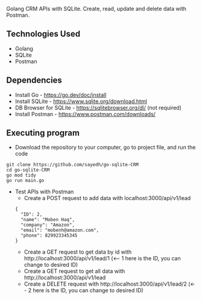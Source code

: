 Golang CRM APIs with SQLite. Create, read, update and delete data with Postman. 

## Technologies Used
* Golang
* SQLite
* Postman


## Dependencies
* Install Go - https://go.dev/doc/install
* Install SQLite - https://www.sqlite.org/download.html
* DB Browser for SQLite - https://sqlitebrowser.org/dl/ (not required)
* Install Postman - https://www.postman.com/downloads/


## Executing program
* Download the repository to your computer, go to project file, and run the code
```
git clone https://github.com/sayedh/go-sqlite-CRM
cd go-sqlite-CRM
go mod tidy
go run main.go
```

* Test APIs with Postman
  * Create a POST request to add data with localhost:3000/api/v1/lead
  ```
  {
    "ID": 2,
    "name": "Moben Haq",
    "company": "Amazon",
    "email": "mobenh@amazon.com",
    "phone": 829923345345
  }
  ```
  * Create a GET request to get data by id with http://localhost:3000/api/v1/lead/1 (<-- 1 here is the ID, you can change to desired ID)
  * Create a GET request to get all data with http://localhost:3000/api/v1/lead
  * Create a DELETE request with http://localhost:3000/api/v1/lead/2 (<-- 2 here is the ID, you can change to desired ID)
